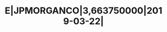 ---
layout: asset
title: E|JPMORGANCO|3,663750000|2019-03-22|                        
isin: US46625HQV59
---
